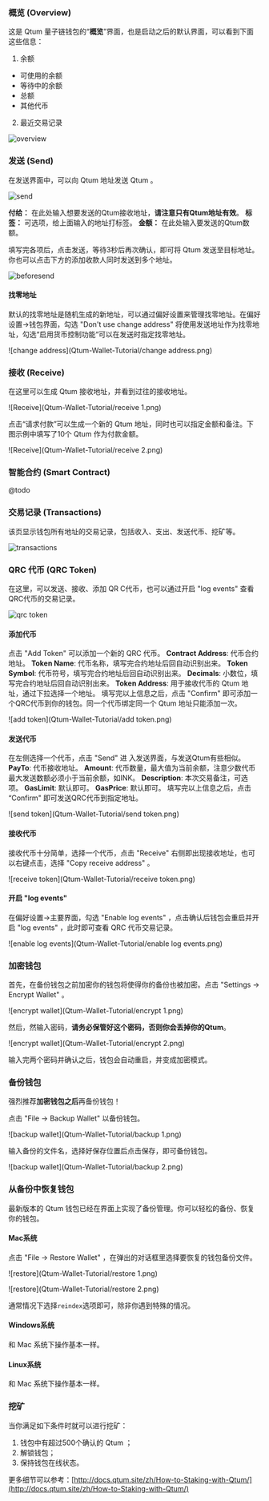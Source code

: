 ### 概览 (Overview)

这是 Qtum 量子链钱包的“**概览**”界面，也是启动之后的默认界面，可以看到下面这些信息：

1. 余额

- 可使用的余额
- 等待中的余额
- 总额
- 其他代币

2. 最近交易记录

![overview](Qtum-Wallet-Tutorial/overview.png)


### 发送 (Send)

在发送界面中，可以向 Qtum 地址发送 Qtum 。

![send](Qtum-Wallet-Tutorial/send.png)

**付给：** 在此处输入想要发送的Qtum接收地址，**请注意只有Qtum地址有效**。
**标签：** 可选项，给上面输入的地址打标签。
**金额：** 在此处输入要发送的Qtum数额。

填写完各项后，点击发送，等待3秒后再次确认，即可将 Qtum 发送至目标地址。你也可以点击下方的添加收款人同时发送到多个地址。

![beforesend](Qtum-Wallet-Tutorial/beforesend.png)

#### 找零地址

默认的找零地址是随机生成的新地址，可以通过偏好设置来管理找零地址。在偏好设置->钱包界面，勾选 "Don't use change address" 将使用发送地址作为找零地址，勾选“启用货币控制功能“可以在发送时指定找零地址。

![change address](Qtum-Wallet-Tutorial/change address.png)

### 接收 (Receive)

在这里可以生成 Qtum 接收地址，并看到过往的接收地址。

![Receive](Qtum-Wallet-Tutorial/receive 1.png)

点击“请求付款”可以生成一个新的 Qtum 地址，同时也可以指定金额和备注。下图示例中填写了10个 Qtum 作为付款金额。

![Receive](Qtum-Wallet-Tutorial/receive 2.png)


### 智能合约 (Smart Contract)

@todo


### 交易记录 (Transactions)

该页显示钱包所有地址的交易记录，包括收入、支出、发送代币、挖矿等。

![transactions](Qtum-Wallet-Tutorial/transactions.png)


### QRC 代币 (QRC Token)

在这里，可以发送、接收、添加 QR C代币，也可以通过开启 "log events" 查看QRC代币的交易记录。

![qrc token](Qtum-Wallet-Tutorial/qrc.png)

#### 添加代币
点击 "Add Token" 可以添加一个新的 QRC 代币。
**Contract Address**: 代币合约地址。
**Token Name**: 代币名称，填写完合约地址后回自动识别出来。
**Token Symbol**:  代币符号，填写完合约地址后回自动识别出来。
**Decimals**: 小数位，填写完合约地址后回自动识别出来。
**Token Address**: 用于接收代币的 Qtum 地址，通过下拉选择一个地址。
填写完以上信息之后，点击 "Confirm" 即可添加一个QRC代币到你的钱包。同一个代币绑定同一个 Qtum 地址只能添加一次。

![add token](Qtum-Wallet-Tutorial/add token.png)

#### 发送代币
在左侧选择一个代币，点击 "Send" 进 入发送界面，与发送Qtum有些相似。
**PayTo**: 代币接收地址。
**Amount**: 代币数量，最大值为当前余额，注意少数代币最大发送数额必须小于当前余额，如INK。
**Description**:  本次交易备注，可选项。
**GasLimit**: 默认即可。
**GasPrice**: 默认即可。
填写完以上信息之后，点击 “Confirm" 即可发送QRC代币到指定地址。

![send token](Qtum-Wallet-Tutorial/send token.png)

#### 接收代币
接收代币十分简单，选择一个代币，点击 "Receive" 右侧即出现接收地址，也可以右键点击，选择 "Copy receive address" 。

![receive token](Qtum-Wallet-Tutorial/receive token.png)

#### 开启 "log events"
在偏好设置->主要界面，勾选 "Enable log events" ，点击确认后钱包会重启并开启 "log events" ，此时即可查看 QRC 代币交易记录。

![enable log events](Qtum-Wallet-Tutorial/enable log events.png)


### 加密钱包

首先，在备份钱包之前加密你的钱包将使得你的备份也被加密。点击 "Settings -> Encrypt Wallet" 。

![encrypt wallet](Qtum-Wallet-Tutorial/encrypt 1.png)

然后，然输入密码，**请务必保管好这个密码，否则你会丢掉你的Qtum**。

![encrypt wallet](Qtum-Wallet-Tutorial/encrypt 2.png)

输入完两个密码并确认之后，钱包会自动重启，并变成加密模式。


### 备份钱包

强烈推荐**加密钱包之后**再备份钱包！

点击 "File -> Backup Wallet" 以备份钱包。

![backup wallet](Qtum-Wallet-Tutorial/backup 1.png)

输入备份的文件名，选择好保存位置后点击保存，即可备份钱包。

![backup wallet](Qtum-Wallet-Tutorial/backup 2.png)


### 从备份中恢复钱包

最新版本的 Qtum 钱包已经在界面上实现了备份管理。你可以轻松的备份、恢复你的钱包。
​

#### Mac系统

点击 "File ->  Restore Wallet" ，在弹出的对话框里选择要恢复的钱包备份文件。

![restore](Qtum-Wallet-Tutorial/restore 1.png)

![restore](Qtum-Wallet-Tutorial/restore 2.png)

通常情况下选择```reindex```选项即可，除非你遇到特殊的情况。


#### Windows系统

和 Mac 系统下操作基本一样。


#### Linux系统

和 Mac 系统下操作基本一样。


### 挖矿

当你满足如下条件时就可以进行挖矿：

1. 钱包中有超过500个确认的 Qtum ；
2. 解锁钱包；
3. 保持钱包在线状态。

更多细节可以参考：[http://docs.qtum.site/zh/How-to-Staking-with-Qtum/](http://docs.qtum.site/zh/How-to-Staking-with-Qtum/)